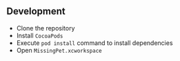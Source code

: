 ## Development

- Clone the repository
- Install `CocoaPods`
- Execute `pod install` command to install dependencies
- Open `MissingPet.xcworkspace`
